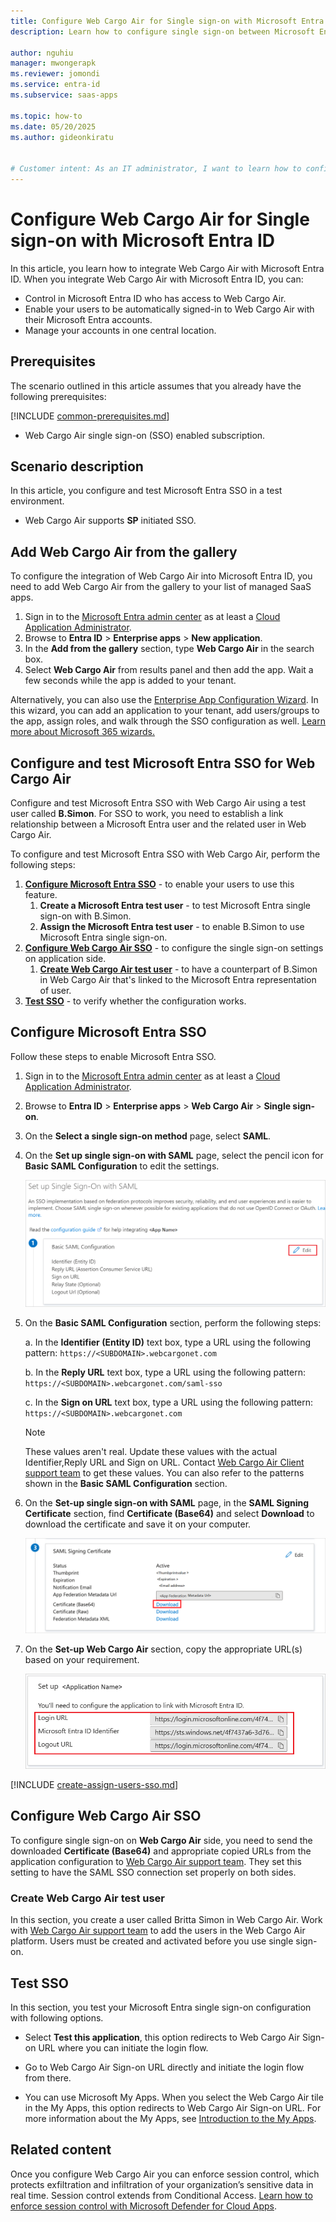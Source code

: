 ```yaml
---
title: Configure Web Cargo Air for Single sign-on with Microsoft Entra ID
description: Learn how to configure single sign-on between Microsoft Entra ID and Web Cargo Air.

author: nguhiu
manager: mwongerapk
ms.reviewer: jomondi
ms.service: entra-id
ms.subservice: saas-apps

ms.topic: how-to
ms.date: 05/20/2025
ms.author: gideonkiratu


# Customer intent: As an IT administrator, I want to learn how to configure single sign-on between Microsoft Entra ID and Web Cargo Air so that I can control who has access to Web Cargo Air, enable automatic sign-in with Microsoft Entra accounts, and manage my accounts in one central location.
---
```


# Configure Web Cargo Air for Single sign-on with Microsoft Entra ID

In this article,  you learn how to integrate Web Cargo Air with Microsoft Entra ID. When you integrate Web Cargo Air with Microsoft Entra ID, you can:

* Control in Microsoft Entra ID who has access to Web Cargo Air.
* Enable your users to be automatically signed-in to Web Cargo Air with their Microsoft Entra accounts.
* Manage your accounts in one central location.

## Prerequisites
The scenario outlined in this article assumes that you already have the following prerequisites:

[!INCLUDE [common-prerequisites.md](~/identity/saas-apps/includes/common-prerequisites.md)]
* Web Cargo Air single sign-on (SSO) enabled subscription.

## Scenario description

In this article,  you configure and test Microsoft Entra SSO in a test environment.

* Web Cargo Air supports **SP** initiated SSO.

## Add Web Cargo Air from the gallery

To configure the integration of Web Cargo Air into Microsoft Entra ID, you need to add Web Cargo Air from the gallery to your list of managed SaaS apps.

1. Sign in to the [Microsoft Entra admin center](https://entra.microsoft.com) as at least a [Cloud Application Administrator](~/identity/role-based-access-control/permissions-reference.md#cloud-application-administrator).
1. Browse to **Entra ID** > **Enterprise apps** > **New application**.
1. In the **Add from the gallery** section, type **Web Cargo Air** in the search box.
1. Select **Web Cargo Air** from results panel and then add the app. Wait a few seconds while the app is added to your tenant.

 Alternatively, you can also use the [Enterprise App Configuration Wizard](https://portal.office.com/AdminPortal/home?Q=Docs#/azureadappintegration). In this wizard, you can add an application to your tenant, add users/groups to the app, assign roles, and walk through the SSO configuration as well. [Learn more about Microsoft 365 wizards.](/microsoft-365/admin/misc/azure-ad-setup-guides)

<a name='configure-and-test-azure-ad-sso-for-web-cargo-air'></a>

## Configure and test Microsoft Entra SSO for Web Cargo Air

Configure and test Microsoft Entra SSO with Web Cargo Air using a test user called **B.Simon**. For SSO to work, you need to establish a link relationship between a Microsoft Entra user and the related user in Web Cargo Air.

To configure and test Microsoft Entra SSO with Web Cargo Air, perform the following steps:

1. **[Configure Microsoft Entra SSO](#configure-azure-ad-sso)** - to enable your users to use this feature.
    1. **Create a Microsoft Entra test user** - to test Microsoft Entra single sign-on with B.Simon.
    1. **Assign the Microsoft Entra test user** - to enable B.Simon to use Microsoft Entra single sign-on.
1. **[Configure Web Cargo Air SSO](#configure-web-cargo-air-sso)** - to configure the single sign-on settings on application side.
    1. **[Create Web Cargo Air test user](#create-web-cargo-air-test-user)** - to have a counterpart of B.Simon in Web Cargo Air that's linked to the Microsoft Entra representation of user.
1. **[Test SSO](#test-sso)** - to verify whether the configuration works.

<a name='configure-azure-ad-sso'></a>

## Configure Microsoft Entra SSO

Follow these steps to enable Microsoft Entra SSO.

1. Sign in to the [Microsoft Entra admin center](https://entra.microsoft.com) as at least a [Cloud Application Administrator](~/identity/role-based-access-control/permissions-reference.md#cloud-application-administrator).
1. Browse to **Entra ID** > **Enterprise apps** > **Web Cargo Air** > **Single sign-on**.
1. On the **Select a single sign-on method** page, select **SAML**.
1. On the **Set up single sign-on with SAML** page, select the pencil icon for **Basic SAML Configuration** to edit the settings.

   ![Edit Basic SAML Configuration](common/edit-urls.png)

1. On the **Basic SAML Configuration** section, perform the following steps:

    a. In the **Identifier (Entity ID)** text box, type a URL using the following pattern:
    `https://<SUBDOMAIN>.webcargonet.com`

    b. In the **Reply URL** text box, type a URL using the following pattern:
    `https://<SUBDOMAIN>.webcargonet.com/saml-sso`

    c. In the **Sign on URL** text box, type a URL using the following pattern:
    `https://<SUBDOMAIN>.webcargonet.com`

	> [!NOTE]
	> These values aren't real. Update these values with the actual Identifier,Reply URL and Sign on URL. Contact [Web Cargo Air Client support team](mailto:support@webcargonet.com) to get these values. You can also refer to the patterns shown in the **Basic SAML Configuration** section.

1. On the **Set-up single sign-on with SAML** page, in the **SAML Signing Certificate** section,  find **Certificate (Base64)** and select **Download** to download the certificate and save it on your computer.

	![The Certificate download link](common/certificatebase64.png)

1. On the **Set-up Web Cargo Air** section, copy the appropriate URL(s) based on your requirement.

	![Copy configuration URLs](common/copy-configuration-urls.png)

<a name='create-an-azure-ad-test-user'></a>

[!INCLUDE [create-assign-users-sso.md](~/identity/saas-apps/includes/create-assign-users-sso.md)]

## Configure Web Cargo Air SSO

To configure single sign-on on **Web Cargo Air** side, you need to send the downloaded **Certificate (Base64)** and appropriate copied URLs from the application configuration to [Web Cargo Air support team](mailto:support@webcargonet.com). They set this setting to have the SAML SSO connection set properly on both sides.

### Create Web Cargo Air test user

In this section, you create a user called Britta Simon in Web Cargo Air. Work with [Web Cargo Air support team](mailto:support@webcargonet.com) to add the users in the Web Cargo Air platform. Users must be created and activated before you use single sign-on.

## Test SSO 

In this section, you test your Microsoft Entra single sign-on configuration with following options. 

* Select **Test this application**, this option redirects to Web Cargo Air Sign-on URL where you can initiate the login flow. 

* Go to Web Cargo Air Sign-on URL directly and initiate the login flow from there.

* You can use Microsoft My Apps. When you select the Web Cargo Air tile in the My Apps, this option redirects to Web Cargo Air Sign-on URL. For more information about the My Apps, see [Introduction to the My Apps](https://support.microsoft.com/account-billing/sign-in-and-start-apps-from-the-my-apps-portal-2f3b1bae-0e5a-4a86-a33e-876fbd2a4510).

## Related content

Once you configure Web Cargo Air you can enforce session control, which protects exfiltration and infiltration of your organization’s sensitive data in real time. Session control extends from Conditional Access. [Learn how to enforce session control with Microsoft Defender for Cloud Apps](/cloud-app-security/proxy-deployment-aad).
